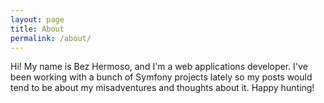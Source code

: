 ```yaml
---
layout: page
title: About
permalink: /about/
---
```


Hi! My name is Bez Hermoso, and I'm a web applications developer. I've been working with a bunch of Symfony projects lately so my posts would tend to be about my misadventures
and thoughts about it. Happy hunting!